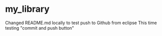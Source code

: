 my_library
==========

Changed README.md locally to test push to Github from eclipse
This time testing "commit and push button"
